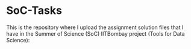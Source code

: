 # SoC-Tasks
This is the repository where I upload the  assignment solution files that I have in the  Summer of Science (SoC) IITBombay project (Tools for Data Science):
